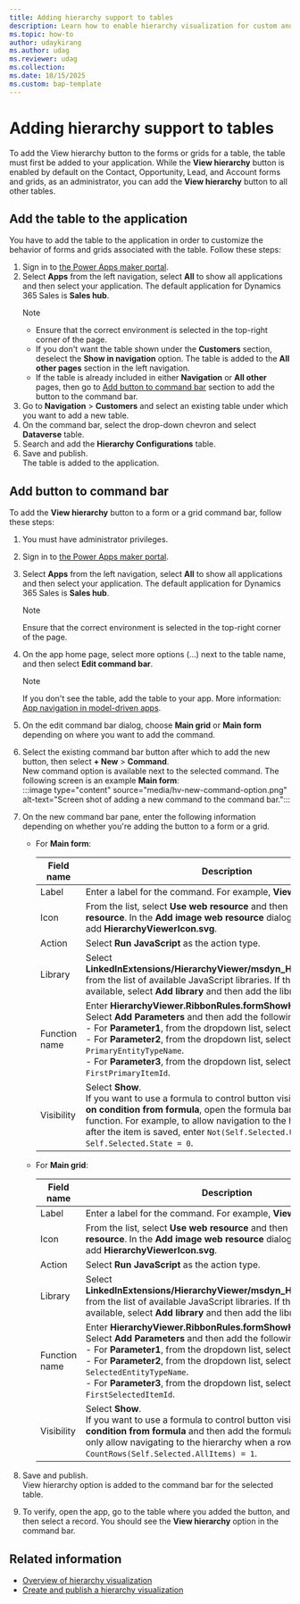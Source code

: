 ```yaml
---
title: Adding hierarchy support to tables
description: Learn how to enable hierarchy visualization for custom and other tables in your organization.
ms.topic: how-to
author: udaykirang
ms.author: udag
ms.reviewer: udag
ms.collection: 
ms.date: 10/15/2025
ms.custom: bap-template 
---
```


# Adding hierarchy support to tables

To add the View hierarchy button to the forms or grids for a table, the table must first be added to your application. While the **View hierarchy** button is enabled by default on the Contact, Opportunity, Lead, and Account forms and grids, as an administrator, you can add the **View hierarchy** button to all other tables.

## Add the table to the application  

You have to add the table to the application in order to customize the behavior of forms and grids associated with the table. Follow these steps:

1. Sign in to [the Power Apps maker portal](https://make.powerapps.com/).  
1. Select **Apps** from the left navigation, select **All** to show all applications and then select your application. The default application for Dynamics 365 Sales is **Sales hub**.  
    > [!NOTE]
    > - Ensure that the correct environment is selected in the top-right corner of the page.  
    > - If you don't want the table shown under the **Customers** section, deselect the **Show in navigation** option. The table is added to the **All other pages** section in the left navigation.  
    > - If the table is already included in either **Navigation** or **All other** pages, then go to [Add button to command bar](#add-button-to-command-bar) section to add the button to the command bar.  
1. Go to **Navigation** > **Customers** and select an existing table under which you want to add a new table.  
1. On the command bar, select the drop-down chevron and select **Dataverse** table.  
1. Search and add the **Hierarchy Configurations** table.  
1. Save and publish.  
    The table is added to the application.

## Add button to command bar

To add the **View hierarchy** button to a form or a grid command bar, follow these steps:

1. You must have administrator privileges.  
1. Sign in to [the Power Apps maker portal](https://make.powerapps.com/).  
1. Select **Apps** from the left navigation, select **All** to show all applications and then select your application. The default application for Dynamics 365 Sales is **Sales hub**.  
    > [!NOTE]
    > Ensure that the correct environment is selected in the top-right corner of the page.  
1. On the app home page, select more options (...) next to the table name, and then select **Edit command bar**.
    > [!NOTE]
    > If you don't see the table, add the table to your app. More information: [App navigation in model-driven apps](/power-apps/maker/model-driven-apps/app-navigation).  
1. On the edit command bar dialog, choose **Main grid** or **Main form** depending on where you want to add the command.  
1. Select the existing command bar button after which to add the new button, then select **+ New** > **Command**.  
    New command option is available next to the selected command. The following screen is an example **Main form**:  
    :::image type="content" source="media/hv-new-command-option.png" alt-text="Screen shot of adding a new command to the command bar.":::  
1. On the new command bar pane, enter the following information depending on whether you're adding the button to a form or a grid.  

    - For **Main form**:  

        | Field name | Description |
        |------------|-------------|
        | Label | Enter a label for the command. For example, **View hierarchy**. |
        | Icon | From the list, select **Use web resource** and then select **Add web resource**. In the **Add image web resource** dialog box, search and add **HierarchyViewerIcon.svg**. |
        | Action | Select **Run JavaScript** as the action type. |
        | Library | Select **LinkedInExtensions/HierarchyViewer/msdyn_HierarchyViewer.js** from the list of available JavaScript libraries. If the library isn't available, select **Add library** and then add the library to the list. |
        | Function name | Enter **HierarchyViewer.RibbonRules.formShowHierarchyViewer**.<br>Select **Add Parameters** and then add the following parameters: <br>- For **Parameter1**, from the dropdown list, select `PrimaryControl`.<br>- For **Parameter2**, from the dropdown list, select `PrimaryEntityTypeName`.<br>- For **Parameter3**, from the dropdown list, select `FirstPrimaryItemId`. |
        | Visibility | Select **Show**.<br>If you want to use a formula to control button visibility, select **Show on condition from formula**, open the formula bar, and add a function. For example, to allow navigation to the hierarchy only after the item is saved, enter `Not(Self.Selected.Unsaved) && Self.Selected.State = 0`. |

    - For **Main grid**:  

        | Field name | Description |
        |------------|-------------|
        | Label | Enter a label for the command. For example, **View hierarchy**. |
        | Icon | From the list, select **Use web resource** and then select **Add web resource**. In the **Add image web resource** dialog box, search and add **HierarchyViewerIcon.svg**. |
        | Action | Select **Run JavaScript** as the action type. |
        | Library | Select **LinkedInExtensions/HierarchyViewer/msdyn_HierarchyViewer.js** from the list of available JavaScript libraries. If the library isn't available, select **Add library** and then add the library to the list. |
        | Function name | Enter **HierarchyViewer.RibbonRules.formShowHierarchyViewer**.<br>Select **Add Parameters** and then add the following parameters: <br>- For **Parameter1**, from the dropdown list, select `SelectedControl`.<br>- For **Parameter2**, from the dropdown list, select `SelectedEntityTypeName`.<br>- For **Parameter3**, from the dropdown list, select `FirstSelectedItemId`. |
        | Visibility | Select **Show**.<br>If you want to use a formula to control button visibility, select **Show condition from formula** and then add the formula. For example, to only allow navigating to the hierarchy when a row is selected, enter `CountRows(Self.Selected.AllItems) = 1`. |  

1. Save and publish.  
    View hierarchy option is added to the command bar for the selected table.  
1. To verify, open the app, go to the table where you added the button, and then select a record. You should see the **View hierarchy** option in the command bar.  

## Related information

- [Overview of hierarchy visualization](hierarchy-visualization.md)  
- [Create and publish a hierarchy visualization](create-activate-hierarchy-visualizations.md)
